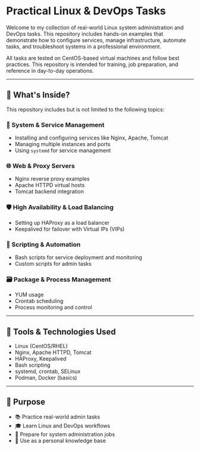 # Practical Linux & DevOps Tasks

Welcome to my collection of real-world Linux system administration and DevOps tasks. This repository includes hands-on examples that demonstrate how to configure services, manage infrastructure, automate tasks, and troubleshoot systems in a professional environment.

All tasks are tested on CentOS-based virtual machines and follow best practices. This repository is intended for training, job preparation, and reference in day-to-day operations.

---

## 📁 What's Inside?

This repository includes but is not limited to the following topics:

### 🔧 System & Service Management
- Installing and configuring services like Nginx, Apache, Tomcat
- Managing multiple instances and ports
- Using `systemd` for service management

### 🌐 Web & Proxy Servers
- Nginx reverse proxy examples
- Apache HTTPD virtual hosts
- Tomcat backend integration

### 🛡️ High Availability & Load Balancing
- Setting up HAProxy as a load balancer
- Keepalived for failover with Virtual IPs (VIPs)

### 📜 Scripting & Automation
- Bash scripts for service deployment and monitoring
- Custom scripts for admin tasks

### 🗃️ Package & Process Management
- YUM usage
- Crontab scheduling
- Process monitoring and control

---

## 🧰 Tools & Technologies Used
- Linux (CentOS/RHEL)
- Nginx, Apache HTTPD, Tomcat
- HAProxy, Keepalived
- Bash scripting
- systemd, crontab, SELinux
- Podman, Docker (basics)

---

## 📌 Purpose

- 📚 Practice real-world admin tasks  
- 🎓 Learn Linux and DevOps workflows  
- 💼 Prepare for system administration jobs  
- 🧠 Use as a personal knowledge base



